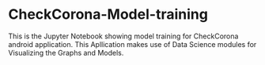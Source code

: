 # CheckCorona-Model-training
This is the Jupyter Notebook showing model training for CheckCorona android application.
This Apllication makes use of Data Science modules for Visualizing the Graphs and Models.
